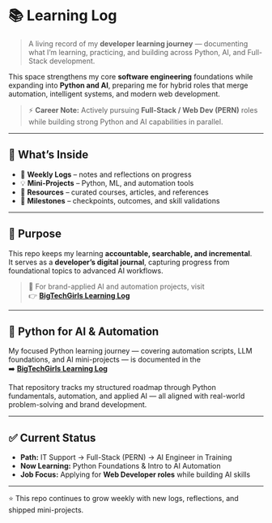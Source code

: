# 📚 Learning Log

> A living record of my **developer learning journey** — documenting what I’m learning, practicing, and building across Python, AI, and Full-Stack development.

This space strengthens my core **software engineering** foundations while expanding into **Python and AI**, preparing me for hybrid roles that merge automation, intelligent systems, and modern web development.

> ⚡ **Career Note:** Actively pursuing **Full-Stack / Web Dev (PERN)** roles while building strong Python and AI capabilities in parallel.

---

## 🚀 What’s Inside
- 📝 **Weekly Logs** – notes and reflections on progress  
- 💡 **Mini-Projects** – Python, ML, and automation tools  
- 📖 **Resources** – curated courses, articles, and references  
- 🎯 **Milestones** – checkpoints, outcomes, and skill validations  

---

## 🔎 Purpose

This repo keeps my learning **accountable, searchable, and incremental**.  
It serves as a **developer’s digital journal**, capturing progress from foundational topics to advanced AI workflows.  

> 🧠 For brand-applied AI and automation projects, visit  
> 👉 [**BigTechGirls Learning Log**](https://github.com/patckennedy/bigtechgirls-learning-log)

---

## 🐍 Python for AI & Automation

My focused Python learning journey — covering automation scripts, LLM foundations, and AI mini-projects — is documented in the  
➡️ [**BigTechGirls Learning Log**](https://github.com/patckennedy/bigtechgirls-learning-log)

That repository tracks my structured roadmap through Python fundamentals, automation, and applied AI — all aligned with real-world problem-solving and brand development.

---

## ✅ Current Status
- **Path:** IT Support → Full-Stack (PERN) → AI Engineer in Training  
- **Now Learning:** Python Foundations & Intro to AI Automation  
- **Job Focus:** Applying for **Web Developer roles** while building AI skills  

---

⭐ This repo continues to grow weekly with new logs, reflections, and shipped mini-projects.
